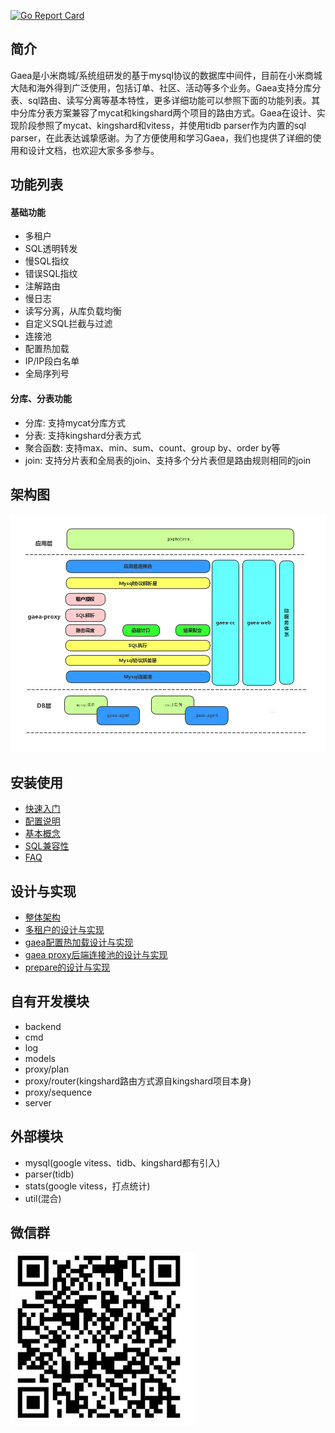 [![Go Report Card](https://goreportcard.com/badge/github.com/XiaoMi/Gaea)](https://goreportcard.com/report/github.com/XiaoMi/Gaea)

## 简介

Gaea是小米商城/系统组研发的基于mysql协议的数据库中间件，目前在小米商城大陆和海外得到广泛使用，包括订单、社区、活动等多个业务。Gaea支持分库分表、sql路由、读写分离等基本特性，更多详细功能可以参照下面的功能列表。其中分库分表方案兼容了mycat和kingshard两个项目的路由方式。Gaea在设计、实现阶段参照了mycat、kingshard和vitess，并使用tidb parser作为内置的sql parser，在此表达诚挚感谢。为了方便使用和学习Gaea，我们也提供了详细的使用和设计文档，也欢迎大家多多参与。

## 功能列表

#### 基础功能

- 多租户
- SQL透明转发
- 慢SQL指纹
- 错误SQL指纹
- 注解路由
- 慢日志
- 读写分离，从库负载均衡
- 自定义SQL拦截与过滤
- 连接池
- 配置热加载
- IP/IP段白名单
- 全局序列号

#### 分库、分表功能

- 分库: 支持mycat分库方式
- 分表: 支持kingshard分表方式
- 聚合函数: 支持max、min、sum、count、group by、order by等
- join: 支持分片表和全局表的join、支持多个分片表但是路由规则相同的join

## 架构图

![gaea架构图](docs/assets/architecture.png)

## 安装使用

- [快速入门](docs/quickstart.md)
- [配置说明](docs/configuration.md)
- [基本概念](docs/concepts.md)
- [SQL兼容性](docs/compatibility.md)
- [FAQ](docs/faq.md)

## 设计与实现

- [整体架构](docs/architecture.md)
- [多租户的设计与实现](docs/multi-tenant.md)
- [gaea配置热加载设计与实现](docs/config-reloading.md)
- [gaea proxy后端连接池的设计与实现](docs/connection-pool.md)
- [prepare的设计与实现](docs/prepare.md)

## 自有开发模块

- backend  
- cmd  
- log  
- models  
- proxy/plan  
- proxy/router(kingshard路由方式源自kingshard项目本身)  
- proxy/sequence
- server  

## 外部模块

- mysql(google vitess、tidb、kingshard都有引入)  
- parser(tidb)  
- stats(google vitess，打点统计)  
- util(混合)

## 微信群

![微信](docs/assets/gaea_weixin.png)